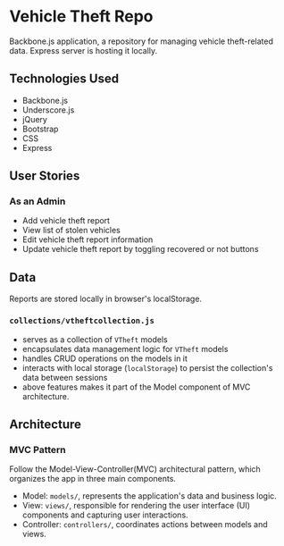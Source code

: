 # Vehicle Theft Repo
Backbone.js application, a repository for managing vehicle theft-related data.
Express server is hosting it locally.
## Technologies Used
- Backbone.js
- Underscore.js
- jQuery
- Bootstrap
- CSS
- Express
## User Stories
### As an Admin
- Add vehicle theft report
- View list of stolen vehicles
- Edit vehicle theft report information
- Update vehicle theft report by toggling recovered or not buttons
## Data
Reports are stored locally in browser's localStorage.
### `collections/vtheftcollection.js`
- serves as a collection of `VTheft` models
- encapsulates data management logic for `VTheft` models
- handles CRUD operations on the models in it
- interacts with local storage (`localStorage`) to persist the collection's data between sessions
- above features makes it part of the Model component of MVC architecture.
## Architecture
### MVC Pattern
Follow the Model-View-Controller(MVC) architectural pattern, which organizes the app in three main components.
- Model: `models/`, represents the application's data and business logic.
- View: `views/`, responsible for rendering the user interface (UI) components and capturing user interactions.
- Controller: `controllers/`, coordinates actions between models and views.
